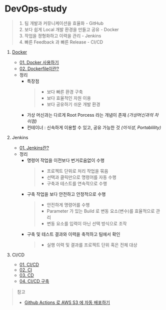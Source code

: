 # DevOps-study

> 1. 팀 개발과 커뮤니케이션을 효율화 - GitHub
> 2. 보다 쉽게 Local 개발 환경을 만들고 공유 - Docker
> 3. 작업을 졍형화하고 이력을 관리 - Jenkins
> 4. 빠른 Feedback 과 빠른 Release - CI/CD

1. [Docker](https://docs.docker.com)

   - [01. Docker 사용하기](https://github.com/JeongJaeSoon/DevOps-study/blob/main/docker/01._Docker-%EC%82%AC%EC%9A%A9%ED%95%98%EA%B8%B0.md)
   - [02. Dockerfile이란?](https://github.com/JeongJaeSoon/DevOps-study/blob/main/docker/02._Dockerfile%EC%9D%B4%EB%9E%80%3F.md)
   - 정리
     - 특장점
       > - 보다 빠른 환경 구축
       > - 보다 효율적인 자원 이용
       > - 보다 공유하기 쉬운 개발 환경
     - 가상 머신과는 다르게 Root Porcess 라는 개념이 존재 _(가상머신과의 차이점)_
     - 컨테이너 : 신속하게 이용할 수 있고, 공유 가능한 것 _(이식성, Portablility)_

2. Jenkins

   - [01. Jenkins란?](https://github.com/JeongJaeSoon/DevOps-study/blob/main/jenkins/01._Jenkins%EB%9E%80%3F.md)
   - 정리
     - 명령어 작업을 이전보다 번거로움없이 수행
       > - 프로젝트 단위로 처리 작업을 묶음
       > - 선택과 클릭만으로 명령어를 자동 수행
       > - 구축과 테스트를 연속적으로 수행
     - 구축 작업을 보다 안전하고 안정적으로 수행
       > - 안전하게 명령어를 수행
       > - Parameter 가 있는 Build 로 변동 요소(변수)를 효율적으로 관리
       > - 변동 요소를 입력이 아닌 선택 방식으로 조작
     - 구축 및 테스트 결과와 이력을 축적하고 팀에서 확인
       > - 실행 이력 및 결과를 프로젝트 단위 혹은 전체 대상

3. CI/CD
   - [01. CI/CD](https://github.com/JeongJaeSoon/DevOps-study/blob/main/CI_CD/01.%20CI_CD.md)
   - [02. CI](https://github.com/JeongJaeSoon/DevOps-study/blob/main/CI_CD/02.%20CI.md)
   - [03. CD](https://github.com/JeongJaeSoon/DevOps-study/blob/main/CI_CD/03.%20CD.md)
   - [04. CI/CD 구축](https://github.com/JeongJaeSoon/DevOps-study/blob/main/CI_CD/04.%20CI_CD_%EA%B5%AC%EC%B6%95.md)

> 참고
>
> - [Github Actions 로 AWS S3 에 자동 배포하기](https://github.com/JeongJaeSoon/github_actions#readme)

